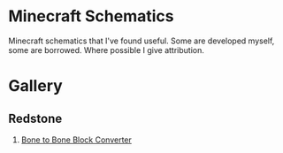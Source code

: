 # Minecraft Schematics
Minecraft schematics that I've found useful. Some are developed myself, some are borrowed. Where possible I give attribution.



# Gallery

## Redstone

1. [Bone to Bone Block Converter](./autocrafting/bone-to-bone-block-compressor/)


